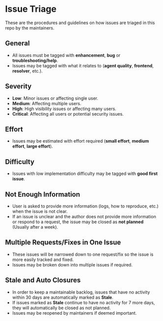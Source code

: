# Issue Triage
These are the procedures and guidelines on how issues are triaged in this repo by the maintainers.

## General
* All issues must be tagged with **enhancement**, **bug** or **troubleshooting/help**.
* Issues may be tagged with what it relates to (**agent quality**, **frontend**, **resolver**, etc.).

## Severity
* **Low**: Minor issues or affecting single user.
* **Medium**: Affecting multiple users.
* **High**: High visibility issues or affecting many users.
* **Critical**: Affecting all users or potential security issues.

## Effort
* Issues may be estimated with effort required (**small effort**, **medium effort**, **large effort**).

## Difficulty
* Issues with low implementation difficulty may be tagged with **good first issue**.

## Not Enough Information
* User is asked to provide more information (logs, how to reproduce, etc.) when the issue is not clear.
* If an issue is unclear and the author does not provide more information or respond to a request,
the issue may be closed as **not planned** (Usually after a week).

## Multiple Requests/Fixes in One Issue
* These issues will be narrowed down to one request/fix so the issue is more easily tracked and fixed.
* Issues may be broken down into multiple issues if required.

## Stale and Auto Closures
* In order to keep a maintainable backlog, issues that have no activity within 30 days are automatically marked as **Stale**.
* If issues marked as **Stale** continue to have no activity for 7 more days, they will automatically be closed as not planned.
* Issues may be reopened by maintainers if deemed important.
